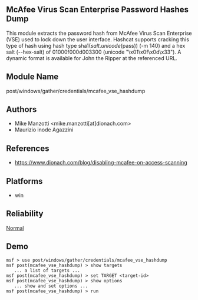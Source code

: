 ## McAfee Virus Scan Enterprise Password Hashes Dump

This module extracts the password hash from McAfee Virus 
Scan Enterprise (VSE) used to lock down the user interface. 
Hashcat supports cracking this type of hash using hash type 
sha1($salt.unicode($pass)) (-m 140) and a hex salt 
(--hex-salt) of 01000f000d003300 (unicode 
"\x01\x0f\x0d\x33"). A dynamic format is available for John 
the Ripper at the referenced URL.


## Module Name
post/windows/gather/credentials/mcafee_vse_hashdump

## Authors
* Mike Manzotti <mike.manzotti[at]dionach.com>
* Maurizio inode Agazzini


## References
* https://www.dionach.com/blog/disabling-mcafee-on-access-scanning




## Platforms
* win

## Reliability
[Normal](https://github.com/rapid7/metasploit-framework/wiki/Exploit-Ranking)

## Demo

```
msf > use post/windows/gather/credentials/mcafee_vse_hashdump
msf post(mcafee_vse_hashdump) > show targets
   ... a list of targets ...
msf post(mcafee_vse_hashdump) > set TARGET <target-id>
msf post(mcafee_vse_hashdump) > show options
   ... show and set options ...
msf post(mcafee_vse_hashdump) > run
```
    
    